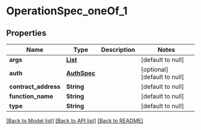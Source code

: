 # OperationSpec_oneOf_1
## Properties

| Name | Type | Description | Notes |
|------------ | ------------- | ------------- | -------------|
| **args** | [**List**](AnyType.md) |  | [default to null] |
| **auth** | [**AuthSpec**](AuthSpec.md) |  | [optional] [default to null] |
| **contract\_address** | **String** |  | [default to null] |
| **function\_name** | **String** |  | [default to null] |
| **type** | **String** |  | [default to null] |

[[Back to Model list]](../README.md#documentation-for-models) [[Back to API list]](../README.md#documentation-for-api-endpoints) [[Back to README]](../README.md)

